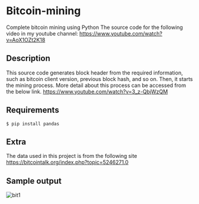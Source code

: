# Bitcoin-mining
Complete bitcoin mining using Python
The source code for the following video in my youtube channel: https://www.youtube.com/watch?v=AoX1OZt2K18
## Description
This source code generates block header from the required information, such as bitcoin client version, previous block hash, and so on. Then, it starts the mining process. More detail about this process can be accessed from the below link.
https://www.youtube.com/watch?v=3_z-QbjWzQM
## Requirements
```
$ pip install pandas
```
## Extra 
The data used in this project is from the following site
https://bitcointalk.org/index.php?topic=5246271.0

## Sample output
![bit1](https://user-images.githubusercontent.com/131509932/233770212-63c05cab-5300-4e41-958a-9e07535e2fd3.JPG)
